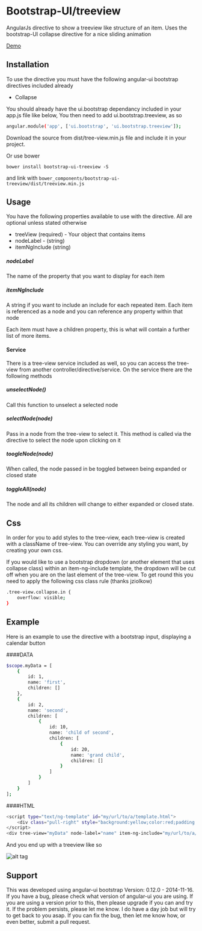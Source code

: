 # Bootstrap-UI/treeview

AngularJs directive to show a treeview like structure of an item. Uses the bootstrap-UI collapse directive for a nice sliding animation

[Demo](http://plnkr.co/edit/nHEQYsw7aDQ6N1wxMGay?p=preview)

## Installation
To use the directive you must have the following angular-ui bootstrap directives included already
* Collapse

You should already have the ui.bootstrap dependancy included in your app.js file like below, You then need to add ui.bootstrap.treeview, as so
```sh
angular.module('app', ['ui.bootstrap', 'ui.bootstrap.treeview']);
```
Download the source from dist/tree-view.min.js file and include it in your project.

Or use bower

```
bower install bootstrap-ui-treeview -S
```

and link with ``` bower_components/bootstrap-ui-treeview/dist/treeview.min.js ```


## Usage
You have the following properties available to use with the directive.  All are optional unless stated otherwise
* treeView (required) - Your object that contains items
* nodeLabel - (string)
* itemNgInclude (string)
 
##### nodeLabel
The name of the property that you want to display for each item
##### itemNgInclude
A string if you want to include an include for each repeated item. Each item is referenced as a node and you can reference any property within that node

Each item must have a children property, this is what will contain a further list of more items.

#### Service
There is a tree-view service included as well, so you can access the tree-view from another controller/directive/service.  On the service there are the following methods

##### unselectNode()
Call this function to unselect a selected node

##### selectNode(node)
Pass in a node from the tree-view to select it.  This method is called via the directive to select the node upon clicking on it

##### toogleNode(node)
When called, the node passed in be toggled between being expanded or closed state

##### toggleAll(node)
The node and all its children will change to either expanded or closed state.

## Css
In order for you to add styles to the tree-view, each tree-view is created with a className of tree-view.  You can override any styling you want, by creating your own css.

If you would like to use a bootstrap dropdown (or another element that uses collapse class) within an item-ng-include template, the dropdown will be cut off when you are on the last element of the tree-view.  To get round this you need to apply the following css class rule (thanks jziolkow)

```sh
.tree-view.collapse.in {
    overflow: visible;
}
```


## Example
Here is an example to use the directive with a bootstrap input, displaying a calendar button

####DATA
```sh
$scope.myData = [
    {
        id: 1,
        name: 'first',
        children: []
    },
    {
        id: 2,
        name: 'second',
        children: [
            {
                id: 10,
                name: 'child of second',
                children: [
                    {
                        id: 20,
                        name: 'grand child',
                        children: []
                    }
                ]
            }
        ]
    }
];
```

####HTML
```sh
<script type="text/ng-template" id="my/url/to/a/template.html">
    <div class="pull-right" style="background:yellow;color:red;padding:5px">{{ node.name }}</div>
</script>
<div tree-view="myData" node-label="name" item-ng-include="my/url/to/a/template.html"></div>
```

And you end up with a treeview like so

![alt tag](http://imageshack.com/a/img909/2623/gn5r3S.gif)

## Support
This was developed using angular-ui bootstrap Version: 0.12.0 - 2014-11-16.  If you have a bug, please check what version of angular-ui you are using.  If you are using a version prior to this, then please upgrade if you can and try it. If the problem persists, please let me know.  I do have a day job but will try to get back to you asap.  If you can fix the bug, then let me know how, or even better, submit a pull request.